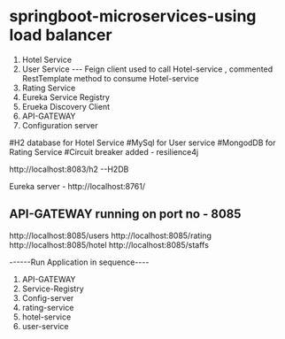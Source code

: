 # springboot-microservices-using load balancer
1. Hotel Service
2. User Service  --- Feign client used to call Hotel-service , commented RestTemplate method to consume Hotel-service
3. Rating Service
4. Eureka Service Registry
5. Erueka Discovery Client
6. API-GATEWAY
7. Configuration server

#H2 database for Hotel Service
#MySql for User service
#MongodDB for Rating Service 
#Circuit breaker added - resilience4j

http://localhost:8083/h2  --H2DB

Eureka server - http://localhost:8761/

API-GATEWAY running on port no - 8085
------------
http://localhost:8085/users
http://localhost:8085/rating
http://localhost:8085/hotel
http://localhost:8085/staffs


------Run Application in sequence----
1. API-GATEWAY
2. Service-Registry
3. Config-server
4. rating-service
5. hotel-service
6. user-service

